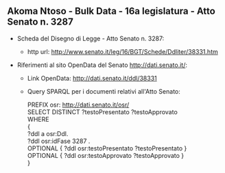 ## Akoma Ntoso - Bulk Data - 16a legislatura - Atto Senato n. 3287 ##

* Scheda del Disegno di Legge - Atto Senato n. 3287:
	* http url: http://www.senato.it/leg/16/BGT/Schede/Ddliter/38331.htm

* Riferimenti al sito OpenData del Senato http://dati.senato.it/:
	* Link OpenData: http://dati.senato.it/ddl/38331
	* Query SPARQL per i documenti relativi all'Atto Senato:

        PREFIX osr: <http://dati.senato.it/osr/>  
		SELECT DISTINCT ?testoPresentato ?testoApprovato  
		WHERE  
		{  
		    ?ddl a osr:Ddl.  
		    ?ddl osr:idFase 3287 .  
		    OPTIONAL { ?ddl osr:testoPresentato ?testoPresentato }  
		    OPTIONAL { ?ddl osr:testoApprovato ?testoApprovato }  
		}
		